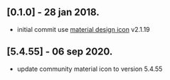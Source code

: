 ## [0.1.0] - 28 jan 2018.

- initial commit use [material design icon](https://materialdesignicons.com/) v2.1.19

## [5.4.55] - 06 sep 2020.

- update community material icon to version 5.4.55
